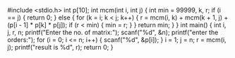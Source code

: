 #include <stdio.h>
int p[10];
int mcm(int i, int j)
{
    int min = 99999, k, r;
    if (i == j)
    {
        return 0;
    }
    else
    {
        for (k = i; k < j; k++)
        {
            r = mcm(i, k) + mcm(k + 1, j) + (p[i - 1] * p[k] * p[j]);
            if (r < min)
            {
                min = r;
            }
        }
        return min;
    }
}
int main()
{
    int i, j, r, n;
    printf("Enter the no. of matrix:");
    scanf("%d", &n);
    printf("enter the orders:");
    for (i = 0; i <= n; i++)
    {
        scanf("%d", &p[i]);
    }
    i = 1;
    j = n;
    r = mcm(i, j);
    printf("result is %d", r);
    return 0;
}
